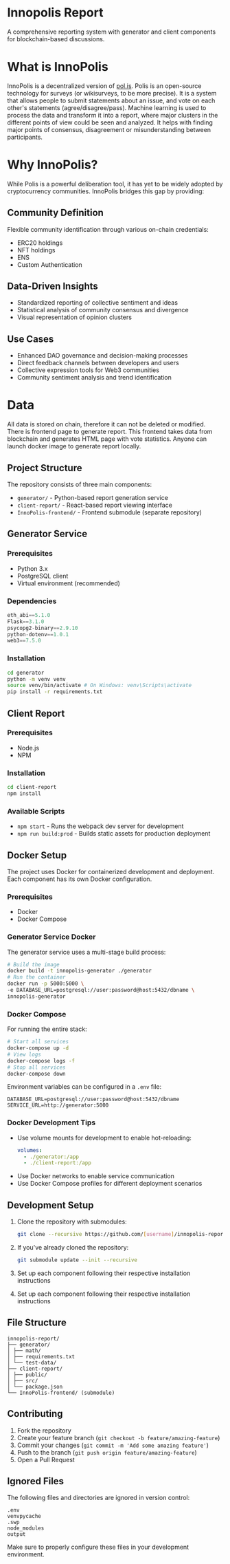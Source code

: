 # Innopolis Report

A comprehensive reporting system with generator and client components for blockchain-based discussions.




# What is InnoPolis
InnoPolis is a decentralized version of [pol.is](https://pol.is/home). Polis is an open-source technology for surveys (or wikisurveys, to be more precise). It is a system that allows people to submit statements about an issue, and vote on each other's statements (agree/disagree/pass). Machine learning is used to process the data and transform it into a report, where major clusters in the different points of view could be seen and analyzed. It helps with finding major points of consensus, disagreement or misunderstanding between participants.

# Why InnoPolis?

While Polis is a powerful deliberation tool, it has yet to be widely adopted by cryptocurrency communities. InnoPolis bridges this gap by providing:

## Community Definition
Flexible community identification through various on-chain credentials:
  - ERC20 holdings
  - NFT holdings
  - ENS
  - Custom Authentication 

## Data-Driven Insights
- Standardized reporting of collective sentiment and ideas
- Statistical analysis of community consensus and divergence
- Visual representation of opinion clusters

## Use Cases
- Enhanced DAO governance and decision-making processes
- Direct feedback channels between developers and users
- Collective expression tools for Web3 communities
- Community sentiment analysis and trend identification

# Data

All data is stored on chain, therefore it can not be deleted or modified. There is frontend page to generate report. This frontend takes data from blockchain and generates HTML page with vote statistics. Anyone can launch docker image to generate report locally.

## Project Structure

The repository consists of three main components:

- `generator/` - Python-based report generation service
- `client-report/` - React-based report viewing interface
- `InnoPolis-frontend/` - Frontend submodule (separate repository)

## Generator Service

### Prerequisites

- Python 3.x
- PostgreSQL client
- Virtual environment (recommended)

### Dependencies
```python
eth_abi==5.1.0
Flask==3.1.0
psycopg2-binary==2.9.10
python-dotenv==1.0.1
web3==7.5.0
```

### Installation
```bash
cd generator
python -m venv venv
source venv/bin/activate # On Windows: venv\Scripts\activate
pip install -r requirements.txt
```

## Client Report

### Prerequisites

- Node.js
- NPM

### Installation
```bash
cd client-report
npm install
```

### Available Scripts

- `npm start` - Runs the webpack dev server for development
- `npm run build:prod` - Builds static assets for production deployment

## Docker Setup

The project uses Docker for containerized development and deployment. Each component has its own Docker configuration.

### Prerequisites

- Docker
- Docker Compose

### Generator Service Docker

The generator service uses a multi-stage build process:

```bash
# Build the image
docker build -t innopolis-generator ./generator
# Run the container
docker run -p 5000:5000 \
-e DATABASE_URL=postgresql://user:password@host:5432/dbname \
innopolis-generator
```


### Docker Compose

For running the entire stack:
```bash
# Start all services
docker-compose up -d
# View logs
docker-compose logs -f
# Stop all services
docker-compose down
```

Environment variables can be configured in a `.env` file:
```text
DATABASE_URL=postgresql://user:password@host:5432/dbname
SERVICE_URL=http://generator:5000
```

### Docker Development Tips

- Use volume mounts for development to enable hot-reloading:
  ```yaml
  volumes:
    - ./generator:/app
    - ./client-report:/app
  ```
- Use Docker networks to enable service communication
- Use Docker Compose profiles for different deployment scenarios

## Development Setup

1. Clone the repository with submodules:
   ```bash
   git clone --recursive https://github.com/[username]/innopolis-report.git
   ```

2. If you've already cloned the repository:
   ```bash
   git submodule update --init --recursive
   ```

3. Set up each component following their respective installation instructions

4. Set up each component following their respective installation instructions

## File Structure
```
innopolis-report/
├── generator/
│ ├── math/
│ ├── requirements.txt
│ └── test-data/
├── client-report/
│ ├── public/
│ ├── src/
│ └── package.json
└── InnoPolis-frontend/ (submodule)
```

## Contributing

1. Fork the repository
2. Create your feature branch (`git checkout -b feature/amazing-feature`)
3. Commit your changes (`git commit -m 'Add some amazing feature'`)
4. Push to the branch (`git push origin feature/amazing-feature`)
5. Open a Pull Request

## Ignored Files

The following files and directories are ignored in version control:
```
.env
venvpycache
.swp
node_modules
output
```

Make sure to properly configure these files in your development environment.
